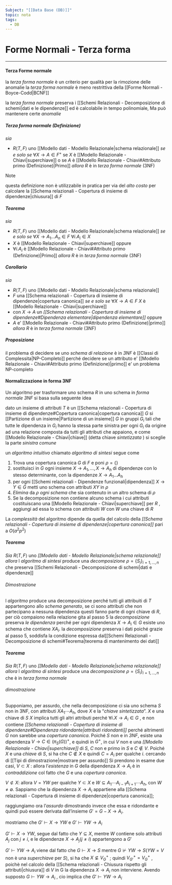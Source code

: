 ```yaml
---
Subject: "[[Data Base (DB)]]"
topic: nota
tags:
  - DB
---
```


# Forme Normali - Terza forma
---
#### Terza Forme normale 
la _terza forma normale_ è un criterio per qualità per la rimozione delle anomalie 
la _terza forma normale_ è meno restrittiva della [[Forme Normali - Boyce-Codd|BCNF]]

la _terza forma normale_ preserva i [[Schemi Relazionali - Decomposizione di schemi|dati e le dipendenze]] ed è calcolabile in tempo polinomiale, Ma può mantenere certe _anomalie_

##### Terza forma normale (Definizione)
_sia_
- $R \langle T,F\rangle$ uno [[Modello dati - Modello Relazionale|schema relazionale]]
_se e solo se_ $\forall X \to A \in F^+$ se $X$ è [[Modello Relazionale - Chiavi|superchiave]] o se $A$ è [[Modello Relazionale - Chiavi#Attributo primo (Definizione)|Primo]]
_allora_ $R$ è in _terza forma normale_ (3NF)


> [!note]
> questa definizione non è utilizzabile in pratica per via del _alto costo_ per calcolare la [[Schema relazionali - Copertura di insieme di dipendenze|chiusura]] di $F$

##### Teorema
_sia_
- $R \langle T,F\rangle$ uno [[Modello dati - Modello Relazionale|schema relazionale]]
_se e solo se_ $\forall X \to A_1\dots A_n \in F$     $\forall i. A_i \in X$ 
- $X$ è [[Modello Relazionale - Chiavi|superchiave]] 
oppure
- $\forall i. A_i$ è [[Modello Relazionale - Chiavi#Attributo primo (Definizione)|Primo]]
_allora_ $R$ è in _terza forma normale_ (3NF)

##### Corollario
_sia_
- $R \langle T,F\rangle$ uno [[Modello dati - Modello Relazionale|schema relazionale]]
- $F$ una [[Schema relazionali - Copertura di insieme di dipendenze|copertura canonica]]
_se e solo se_ $\forall X \to A \in F$ $X$ è [[Modello Relazionale - Chiavi|superchiave]] 
- con $X \to A$ un _[[Schema relazionali - Copertura di insieme di dipendenze#Dipendenza elementare|dipendenza elementare]]_
oppure
- $A$ e' [[Modello Relazionale - Chiavi#Attributo primo (Definizione)|primo]]
_allora_ $R$ è in _terza forma normale_ (3NF)


##### Proposizione
il problema di decidere se uno _schema di relazione_ è in _3NF_ è [[Classi di Complessita|NP-Completo]] perché decidere se un attributo e' [[Modello Relazionale - Chiavi#Attributo primo (Definizione)|primo]] e' un problema NP-completo


#### Normalizzazione in forma 3NF
Un algoritmo per trasformare uno schema $R$ in uno schema in _forma normale 3NF_ si basa sulla seguente idea

dato un insieme di attributi $T$ è un [[Schema relazionali - Copertura di insieme di dipendenze#Copertura canonica|copertura canonica]] $G$ si [[Partizione di un insieme|Partizione di un insieme]] $G$ in gruppi $G_i$ tali che tutte le dipendenza in $G_i$ hanno la stessa parte sinistra per
ogni $G_i$ da origine ad una relazione composta da tutti gli attributi che appaiono, e come [[Modello Relazionale - Chiavi|chiave]] (detta chiave _sintetizzata_ ) si sceglie la parte _sinistra comune_


un _algoritmo intuitivo_ chiamato _algoritmo di sintesi_ segue come
1. Trova una copertura canonica $G$ di $F$ e poni $\rho= \{  \}$
2. sostituisci in $G$ ogni insieme $X \to A_1,\dots,X\to A_h$ di dipendenze con lo stesso determinante, con la dipendenze $X \to A_1\dots A_h$
3. per ogni [[Schemi relazionali - Dipendenze funzionali|dipendenza]] $X \to Y \in G$ metti uno schema con attributi $XY$ in $\rho$
4. _Elimina_ da $\rho$ _ogni schema_ che sia contenuto in un altro schema di $\rho$ 
5. Se la decomposizione non contiene alcuno schema i cui attributi costituiscano una [[Modello Relazionale - Chiavi|superchiave]] per $R$ , aggiungi ad essa lo schema con attribuiti $W$ con $W$ una chiave di $R$


La _complessità_ del algoritmo dipende da quella del calcolo della _[[Schema relazionali - Copertura di insieme di dipendenze|copertura canonica]]_ pari a $O(a^2p^2)$


##### Teorema
_Sia_ $R\langle T,F\rangle$ uno _[[Modello dati - Modello Relazionale|schema relazionale]]_
_allora_ l _algoritmo di sintesi_ produce una _decomposizione_ $\rho=\{ S_i \}_{i=1,\dots,n}$ che preserva [[Schemi Relazionali - Decomposizione di schemi|dati e dipendenze]]

###### _Dimostrazione_
l _algoritmo_ produce una decomposizione perché tutti gli attribuiti di $T$ appartengono allo _schema generato_, se ci sono attributi che non partecipano a nessuna dipendenza questi fanno parte di ogni chiave di $R$, per ciò compaiono nella relazione gita al passo 5
la _decomposizione_ preserva _le dipendenza_ perché per ogni dipendenza $X\to A_i \in G$ esiste uno schema che contiene $XA_i$. 
la _decomposizione_ preserva i dati poiché grazie al passo 5, soddisfa la condizione espressa dal[[Schemi Relazionali - Decomposizione di schemi#Teorema|teorema di mantenimento dei dati]]



##### Teorema
_Sia_ $R\langle T,F\rangle$ uno _[[Modello dati - Modello Relazionale|schema relazionale]]_
_allora_ l _algoritmo di sintesi_ produce una _decomposizione_ $\rho=\{ S_i \}_{i=1,\dots,n}$ che è in _terza forma normale_

###### _dimostrazione_
Supponiamo, per assurdo, che nella decomposizione ci sia uno schema $S$ non in 3NF, con attributi $XA_1\cdots A_h$, dove $X$ e la “_chiave sintetizzata_”. 
$X$ e una chiave di $S$
$X$ implica tutti gli altri attributi perché $\forall i.X \to A_i\in G$ , e non contiene _[[Schema relazionali - Copertura di insieme di dipendenze#Dipendenza ridondante|attributi ridondanti]]_ perché altrimenti  $G$ non sarebbe una _copertura canonica_.
Poiché $S$ non e in _3NF_, esiste una dipendenza  $V \to C \in (\pi_S(G))^+$, e quindi in $G^+$, in cui $V$ non e una _[[Modello Relazionale - Chiavi|superchiave]]_ di $S$, $C$ non e primo in  $S$ e $C \not\in V$. 
Poiché $X$ e una _chiave_ di  $S$, si ha che $C\not \in  X$ e quindi $C = A_i$ per qualche $i$. 
cercando di [[Tipi di dimostrazione|mostrare per assurdo]] Si prendono in esame due casi, 
$V \subset X$ :
allora l’_esistenza_ in $G$ della dipendenza $X \to A_i$ è in _contraddizione_  col fatto che $G$ e una _copertura canonica_.

$V \not\subset X$:
allora $V = YW$ per qualche $Y \subset X$ e $W \subseteq A_1 \cdots A_{i−1}A_{i+1} \cdots A_h$, con $W \not= \emptyset$.
Sappiamo che la dipendenza $X \to A_i$ appartiene alla [[Schema relazionali - Copertura di insieme di dipendenze|copertura canonica]]; 

raggiungiamo ora l’_assurdo_ dimostrando invece che essa e ridondante e quindi può essere derivata dall’insieme  $G' = G - {X \to A_i }$.

 mostriamo che $G' \vdash X \to YW$ e $G' \vdash YW \to A_i$ 

$G' \vdash X \to YW$, segue dal fatto che $Y \subseteq X$, mentre $W$ contiene solo attributi $A_j$ con $j \not= i$, e le dipendenze $X \to A_j (j \not= i)$ appartengono a $G'$

$G' \vdash YW \to A_i$ viene dal fatto che $G \vdash X \to S$ mentre $G \not \vdash YW \to S (YW = V$ non è una _superchiave_ per $S)$, si ha che $X \not\subseteq V^+_G$ ; 
quindi $V^+_{G'} = V ^+_G$ , poichè nel calcolo della  [[Schema relazionali - Chiusura rispetto gli attributi|chiusura]] di $V$ in G la dipendenza $X \to A_i$ non interviene.
Avendo supposto $G  \vdash YW \to A_i$ , cio implica che  $G' \vdash YW \to A_i$
